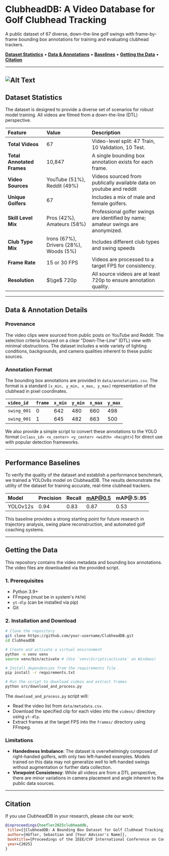 # ClubheadDB: A Video Database for Golf Clubhead Tracking

A public dataset of 67 diverse, down-the-line golf swings with frame-by-frame bounding box annotations for training and evaluating clubhead trackers.

**[Dataset Statistics](https://www.google.com/search?q=%23dataset-statistics)** • **[Data & Annotations](https://www.google.com/search?q=%23data--annotation-details)** • **[Baselines](https://www.google.com/search?q=%23performance-baselines)** • **[Getting the Data](https://www.google.com/search?q=%23getting-the-data)** • **[Citation](https://www.google.com/search?q=%23citation)**

-----


![Alt Text](banner.gif)
-----

## Dataset Statistics

The dataset is designed to provide a diverse set of scenarios for robust model training. All videos are filmed from a down-the-line (DTL) perspective.

| Feature               | Value           | Description                                                                 |
| :-------------------- | :-------------- | :-------------------------------------------------------------------------- |
| **Total Videos** | 67              | Video-level split: 47 Train, 10 Validation, 10 Test.                        |
| **Total Annotated Frames** | 10,847          | A single bounding box annotation exists for each frame.                     |
| **Video Sources** | YouTube (51%), Reddit (49%) | Videos sourced from publically available data on youtube and reddit          |
| **Unique Golfers** | 67             | Includes a mix of male and female golfers.                                  |
| **Skill Level Mix** | Pros (42%), Amateurs (58%) | Professional golfer swings are identified by name; amateur swings are anonymized. |
| **Club Type Mix** | Irons (67%), Drivers (28%), Woods (5%) | Includes different club types and swing speeds                         |
| **Frame Rate** | 15 or 30 FPS    | Videos are processed to a target FPS for consistency.                       |
| **Resolution** | $\\ge$ 720p       | All source videos are at least 720p to ensure annotation quality.           |

-----

## Data & Annotation Details

### Provenance

The video clips were sourced from public posts on YouTube and Reddit. The selection criteria focused on a clear "Down-The-Line" (DTL) view with minimal obstructions. The dataset includes a wide variety of lighting conditions, backgrounds, and camera qualities inherent to these public sources.

### Annotation Format

The bounding box annotations are provided in `data/annotations.csv`. The format is a standard `[x_min, y_min, x_max, y_max]` representation of the clubhead in pixel coordinates.

| `video_id`  | `frame` | `x_min` | `y_min` | `x_max` | `y_max` |
| :---------- | :------ | :------ | :------ | :------ | :------ |
| `swing_001` | 0       | 642     | 480     | 660     | 498     |
| `swing_001` | 1       | 645     | 482     | 663     | 500     |

We also provide a simple script to convert these annotations to the YOLO format (`<class_id> <x_center> <y_center> <width> <height>`) for direct use with popular detection frameworks.

-----

## Performance Baselines

To verify the quality of the dataset and establish a performance benchmark, we trained a YOLOv8s model on ClubheadDB. The results demonstrate the utility of the dataset for training accurate, real-time clubhead trackers.

| Model   | Precision | Recall | mAP@0.5 | mAP@.5:.95 |
| :------ | :-------- | :----- | :------ | :-------- |
| YOLOv12s | 0.94      | 0.83   | 0.87    | 0.53      |

This baseline provides a strong starting point for future research in trajectory analysis, swing plane reconstruction, and automated golf coaching systems.

-----

## Getting the Data

This repository contains the video metadata and bounding box annotations. The video files are downloaded via the provided script.

### 1\. Prerequisites

  * Python 3.9+
  * FFmpeg (must be in system's `PATH`)
  * `yt-dlp` (can be installed via pip)
  * Git

### 2\. Installation and Download

```bash
# Clone the repository
git clone https://github.com/your-username/ClubheadDB.git
cd ClubheadDB

# Create and activate a virtual environment
python -m venv venv
source venv/bin/activate # (Use `venv\Scripts\activate` on Windows)

# Install dependencies from the requirements file
pip install -r requirements.txt

# Run the script to download videos and extract frames
python src/download_and_process.py
```

The `download_and_process.py` script will:

  * Read the video list from `data/metadata.csv`.
  * Download the specified clip for each video into the `videos/` directory using `yt-dlp`.
  * Extract frames at the target FPS into the `frames/` directory using FFmpeg.

### Limitations

  * **Handedness Imbalance**: The dataset is overwhelmingly composed of right-handed golfers, with only two left-handed examples. Models trained on this data may not generalize well to left-handed swings without augmentation or further data collection.
  * **Viewpoint Consistency**: While all videos are from a DTL perspective, there are minor variations in camera placement and angle inherent to the public data sources.

-----

## Citation

If you use ClubheadDB in your research, please cite our work:

```bibtex
@inproceedings{hoefler2025clubheaddb,
 title={{ClubheadDB: A Bounding Box Dataset for Golf Clubhead Tracking}},
 author={Höfler, Sebastian and [Your Advisor's Name]},
 booktitle={Proceedings of the IEEE/CVF International Conference on Computer Vision (ICCV) Workshops},
 year={2025}
}
```
